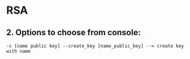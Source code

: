 # RSA
## 2. Options to choose from console:
    -c [name public key] --create_key [name_public_key] --> create key with name
